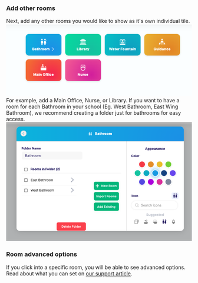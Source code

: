 ### Add other rooms
Next, add any other rooms you would like to show as it's own individual tile. 
![tiles](../imgs/tiles.png)
For example, add a Main Office, Nurse, or
Library. If you want to have a room for each Bathroom in your school (Eg. West Bathroom, East Wing Bathroom), we
recommend creating a folder just for bathrooms for easy access.
![bathrooms](../imgs/bathroom_folder.png)

### Room advanced options
If you click into a specific room, you will be able to see advanced options. Read about what you can set on [our support article](https://www.smartpass.app/support/admin-room-options).